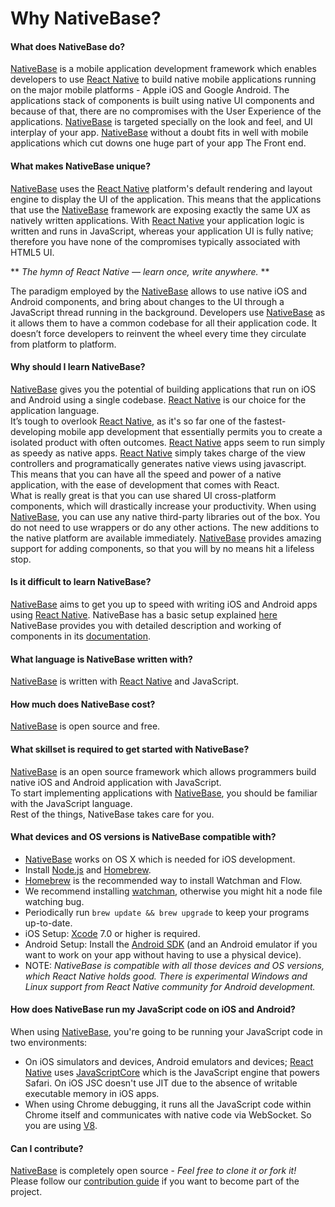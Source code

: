 # Why NativeBase?
#### What does NativeBase do?

[NativeBase](http://nativebase.io/) is a mobile application development framework which enables developers to use [React Native](https://facebook.github.io/react-native/) to build native mobile applications running on the major mobile platforms - Apple iOS and Google Android. The applications stack of components is built using native UI components and because of that, there are no compromises with the User Experience of the applications. [NativeBase](http://nativebase.io/) is targeted specially on the look and feel, and UI interplay of your app. [NativeBase](http://nativebase.io/) without a doubt fits in well with mobile applications which cut downs one huge part of your app The Front end.


#### What makes NativeBase unique?

[NativeBase](http://nativebase.io/) uses the [React Native](https://facebook.github.io/react-native/) platform's default rendering and layout engine to display the UI of the application. This means that the applications that use the [NativeBase](http://nativebase.io/) framework are exposing exactly the same UX as natively written applications. With [React Native](https://facebook.github.io/react-native/) your application logic is written and runs in JavaScript, whereas your application UI is fully native; therefore you have none of the compromises typically associated with HTML5 UI.

** *The hymn of React Native — learn once, write anywhere.* **

The paradigm employed by the [NativeBase](http://nativebase.io/) allows to use native iOS and Android components, and bring about changes to the UI through a JavaScript thread running in the background. Developers use [NativeBase](http://nativebase.io/) as it allows them to have a common codebase for all their application code. It doesn’t force developers to reinvent the wheel every time they circulate from platform to platform.


#### Why should I learn NativeBase?

[NativeBase](http://nativebase.io/) gives you the potential of building applications that run on iOS and Android using a single codebase. [React Native](https://facebook.github.io/react-native/) is our choice for the application language.<br />
It’s tough to overlook [React Native](https://facebook.github.io/react-native/), as it's so far one of the fastest-developing mobile app development that essentially permits you to create a isolated product with often outcomes. [React Native](https://facebook.github.io/react-native/) apps seem to run simply as speedy as native apps. [React Native](https://facebook.github.io/react-native/) simply takes charge of the view controllers and programatically generates native views using javascript. This means that you can have all the speed and power of a native application, with the ease of development that comes with React.<br />
What is really great is that you can use shared UI cross-platform components, which will drastically increase your productivity. When using [NativeBase](http://nativebase.io/), you can use any native third-party libraries out of the box. You do not need to use wrappers or do any other actions. The new additions to the native platform are available immediately.
[NativeBase](http://nativebase.io/) provides amazing support for adding components, so that you will by no means hit a lifeless stop.


#### Is it difficult to learn NativeBase?

[NativeBase](http://nativebase.io/) aims to get you up to speed with writing iOS and Android apps using [React Native](https://facebook.github.io/react-native/). NativeBase has a basic setup explained [here](./GetStarted.md)
NativeBase provides you with detailed description and working of components in its [documentation](./components/README.md).


#### What language is NativeBase written with?

[NativeBase](http://nativebase.io/) is written with [React Native](https://facebook.github.io/react-native/) and JavaScript.


#### How much does NativeBase cost?

[NativeBase](http://nativebase.io/) is open source and free.


#### What skillset is required to get started with NativeBase?

[NativeBase](http://nativebase.io/) is an open source framework which allows programmers build native iOS and Android application with JavaScript.<br />
To start implementing applications with [NativeBase](http://nativebase.io/), you should be familiar with the JavaScript language.<br />
Rest of the things, NativeBase takes care for you.


#### What devices and OS versions is NativeBase compatible with?

* [NativeBase](http://nativebase.io/) works on OS X which is needed for iOS development.
* Install [Node.js](https://nodejs.org/en/) and [Homebrew](http://brew.sh/).
* [Homebrew](http://brew.sh/)  is the recommended way to install Watchman and Flow.
* We recommend installing [watchman](https://facebook.github.io/watchman/docs/install.html), otherwise you might hit a node   file watching bug.
* Periodically run <code>brew update && brew upgrade</code> to keep your programs up-to-date.
* iOS Setup: [Xcode](https://developer.apple.com/xcode/download/) 7.0 or higher is required.
* Android Setup: Install the [Android SDK](https://facebook.github.io/react-native/docs/android-setup.html) (and an Android emulator if you want to work on your app without having to use a physical device).
* NOTE: <i>NativeBase is compatible with all those devices and OS versions, which React Native holds good. There is experimental Windows and Linux support from React Native community for Android development.</i>


#### How does NativeBase run my JavaScript code on iOS and Android?

When using [NativeBase](http://nativebase.io/), you're going to be running your JavaScript code in two environments:
* On iOS simulators and devices, Android emulators and devices; [React Native](https://facebook.github.io/react-native/) uses [JavaScriptCore](http://trac.webkit.org/wiki/JavaScriptCore) which is the JavaScript engine that powers Safari.
On iOS JSC doesn't use JIT due to the absence of writable executable memory in iOS apps.
* When using Chrome debugging, it runs all the JavaScript code within Chrome itself and communicates with native code via WebSocket.
So you are using [V8](https://developers.google.com/v8/).


#### Can I contribute?

[NativeBase](http://nativebase.io/) is completely open source - <i>Feel free to clone it or fork it!</i><br />
Please follow our [contribution guide](../Contribute.md) if you want to become part of the project.
